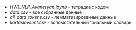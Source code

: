 - *HW1_NLP_Avanesyan.ipynb* - тетрадка с кодом
- *data.csv* - все собранные данные
- *all_data_tokens.csv* - лемматизированные данные
- *kartaslovsent.csv* - вспомогательный тональный словарь
